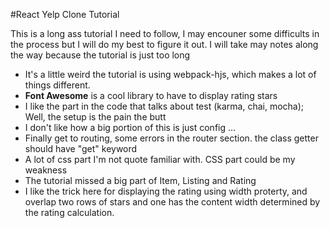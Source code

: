 #React Yelp Clone Tutorial

This is a long ass tutorial I need to follow, I may encouner some difficults in the process but I will do my best to figure it out. I will take may notes along the way because the tutorial is just too long

- It's a little weird the tutorial is using webpack-hjs, which makes a lot of things different. 
- **Font Awesome** is a cool library to have to display rating stars
- I like the part in the code that talks about test (karma, chai, mocha); Well, the setup is the pain the butt
- I don't like how a big portion of this is just config ...
- Finally get to routing, some errors in the router section. the class getter should have "get" keyword 
- A lot of css part I'm not quote familiar with. CSS part could be my weakness
- The tutorial missed a big part of Item, Listing and Rating
- I like the trick here for displaying the rating using width proterty, and overlap two rows of stars and one has the content width determined by the rating calculation. 
